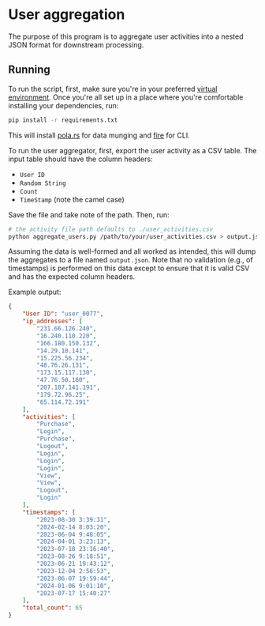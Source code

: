 # User aggregation

The purpose of this program is to aggregate user activities into a nested JSON format for downstream processing.

## Running
To run the script, first, make sure you're in your preferred [virtual environment](https://docs.python.org/3/tutorial/venv.html). Once you're all set up in a place where you're comfortable installing your dependencies, run:

```sh
pip install -r requirements.txt
```

This will install [pola.rs](https://pola.rs/) for data munging and [fire](https://github.com/google/python-fire) for CLI. 

To run the user aggregator, first, export the user activity as a CSV table. The input table should have the column headers:
- `User ID`
- `Random String`
- `Count`
- `TimeStamp` (note the camel case)

Save the file and take note of the path. Then, run:

```sh
# the activity file path defaults to ./user_activities.csv
python aggregate_users.py /path/to/your/user_activities.csv > output.json
```

Assuming the data is well-formed and all worked as intended, this will dump the aggregates to a file named `output.json`. Note that no validation (e.g., of timestamps) is performed on this data except to ensure that it is valid CSV and has the expected column headers.

Example output:
```json
{
    "User ID": "user_0077",
    "ip_addresses": [
        "231.66.126.240",
        "16.240.110.220",
        "166.180.150.132",
        "14.29.10.141",
        "15.225.56.234",
        "48.76.26.131",
        "173.15.117.130",
        "47.76.50.160",
        "207.187.141.191",
        "179.72.96.25",
        "65.114.72.191"
    ],
    "activities": [
        "Purchase",
        "Login",
        "Purchase",
        "Logout",
        "Login",
        "Login",
        "Login",
        "View",
        "View",
        "Logout",
        "Login"
    ],
    "timestamps": [
        "2023-08-30 3:39:31",
        "2024-02-14 8:03:20",
        "2023-06-04 9:48:05",
        "2024-04-01 3:23:13",
        "2023-07-18 23:16:40",
        "2023-08-26 9:18:51",
        "2023-06-21 19:43:12",
        "2023-12-04 2:56:53",
        "2023-06-07 19:59:44",
        "2024-01-06 9:01:10",
        "2023-07-17 15:40:27"
    ],
    "total_count": 65
}
```